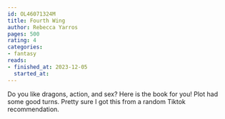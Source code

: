 ```yaml
---
id: OL46071324M
title: Fourth Wing
author: Rebecca Yarros
pages: 500
rating: 4
categories:
- fantasy
reads:
- finished_at: 2023-12-05
  started_at: 
---
```


Do you like dragons, action, and sex? Here is the book for you! Plot had some
good turns. Pretty sure I got this from a random Tiktok recommendation.
